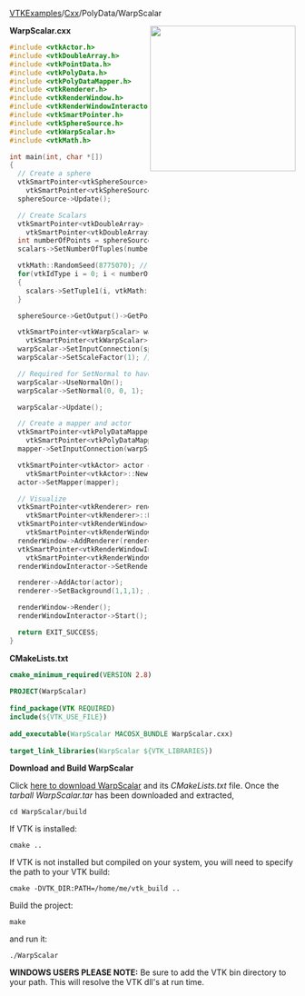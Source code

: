 [VTKExamples](Home)/[Cxx](Cxx)/PolyData/WarpScalar

<img align="right" src="https://github.com/lorensen/VTKExamples/raw/master/Testing/Baseline/PolyData/TestWarpScalar.png" width="256" />

**WarpScalar.cxx**
```c++
#include <vtkActor.h>
#include <vtkDoubleArray.h>
#include <vtkPointData.h>
#include <vtkPolyData.h>
#include <vtkPolyDataMapper.h>
#include <vtkRenderer.h>
#include <vtkRenderWindow.h>
#include <vtkRenderWindowInteractor.h>
#include <vtkSmartPointer.h>
#include <vtkSphereSource.h>
#include <vtkWarpScalar.h>
#include <vtkMath.h>

int main(int, char *[])
{
  // Create a sphere
  vtkSmartPointer<vtkSphereSource> sphereSource =
    vtkSmartPointer<vtkSphereSource>::New();
  sphereSource->Update();

  // Create Scalars
  vtkSmartPointer<vtkDoubleArray> scalars =
    vtkSmartPointer<vtkDoubleArray>::New();
  int numberOfPoints = sphereSource->GetOutput()->GetNumberOfPoints();
  scalars->SetNumberOfTuples(numberOfPoints);

  vtkMath::RandomSeed(8775070); // for reproducibility
  for(vtkIdType i = 0; i < numberOfPoints; ++i)
  {
    scalars->SetTuple1(i, vtkMath::Random(0.0, 1.0 / 7.0));
  }

  sphereSource->GetOutput()->GetPointData()->SetScalars(scalars);

  vtkSmartPointer<vtkWarpScalar> warpScalar =
    vtkSmartPointer<vtkWarpScalar>::New();
  warpScalar->SetInputConnection(sphereSource->GetOutputPort());
  warpScalar->SetScaleFactor(1); // use the scalars themselves

  // Required for SetNormal to have an effect
  warpScalar->UseNormalOn();
  warpScalar->SetNormal(0, 0, 1);

  warpScalar->Update();

  // Create a mapper and actor
  vtkSmartPointer<vtkPolyDataMapper> mapper =
    vtkSmartPointer<vtkPolyDataMapper>::New();
  mapper->SetInputConnection(warpScalar->GetOutputPort());

  vtkSmartPointer<vtkActor> actor =
    vtkSmartPointer<vtkActor>::New();
  actor->SetMapper(mapper);

  // Visualize
  vtkSmartPointer<vtkRenderer> renderer =
    vtkSmartPointer<vtkRenderer>::New();
  vtkSmartPointer<vtkRenderWindow> renderWindow =
    vtkSmartPointer<vtkRenderWindow>::New();
  renderWindow->AddRenderer(renderer);
  vtkSmartPointer<vtkRenderWindowInteractor> renderWindowInteractor =
    vtkSmartPointer<vtkRenderWindowInteractor>::New();
  renderWindowInteractor->SetRenderWindow(renderWindow);

  renderer->AddActor(actor);
  renderer->SetBackground(1,1,1); // Background color white

  renderWindow->Render();
  renderWindowInteractor->Start();

  return EXIT_SUCCESS;
}
```
**CMakeLists.txt**
```cmake
cmake_minimum_required(VERSION 2.8)
 
PROJECT(WarpScalar)
 
find_package(VTK REQUIRED)
include(${VTK_USE_FILE})
 
add_executable(WarpScalar MACOSX_BUNDLE WarpScalar.cxx)
 
target_link_libraries(WarpScalar ${VTK_LIBRARIES})
```

**Download and Build WarpScalar**

Click [here to download WarpScalar](https://github.com/lorensen/VTKWikiExamplesTarballs/raw/master/WarpScalar.tar) and its *CMakeLists.txt* file.
Once the *tarball WarpScalar.tar* has been downloaded and extracted,
```
cd WarpScalar/build 
```
If VTK is installed:
```
cmake ..
```
If VTK is not installed but compiled on your system, you will need to specify the path to your VTK build:
```
cmake -DVTK_DIR:PATH=/home/me/vtk_build ..
```
Build the project:
```
make
```
and run it:
```
./WarpScalar
```
**WINDOWS USERS PLEASE NOTE:** Be sure to add the VTK bin directory to your path. This will resolve the VTK dll's at run time.

